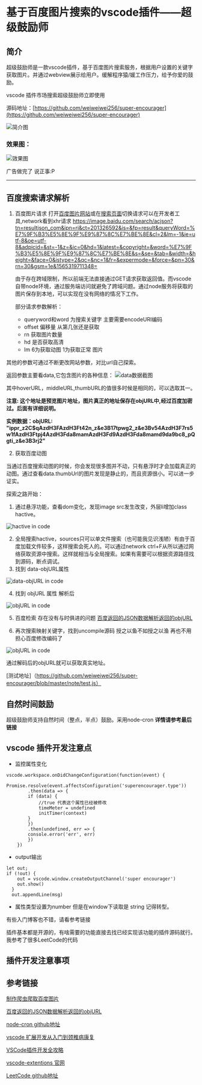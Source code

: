 # 基于百度图片搜索的vscode插件——超级鼓励师

## 简介

超级鼓励师是一款vscode插件，基于百度图片搜索服务，根据用户设置的关键字获取图片。并通过webview展示给用户。缓解程序猿/媛工作压力，给予你爱的鼓励。
    
vscode 插件市场搜索超级鼓励师立即使用

源码地址：[https://github.com/weiweiwei256/super-encourager](https://github.com/weiweiwei256/super-encourager)

![简介图](https://github.com/weiweiwei256/super-encourager/raw/master/blogs/images/introduce.jpeg)

### 效果图：

![效果图](https://github.com/weiweiwei256/super-encourager/raw/master/blogs/images/effect.jpeg)

广告做完了 说正事:P

<hr>

## 百度搜索请求解析
1. 百度图片请求
    打开[百度图片网站](https://image.baidu.com/)或在[搜索页面](https://image.baidu.com/search/index?ct=201326592&z=&tn=baiduimage&ipn=r&word=%E7%9F%B3%E5%8E%9F%E9%87%8C%E7%BE%8E&pn=0&istype=2&ie=utf-8&oe=utf-8&cl=2&lm=-1&st=-1&fr=&fmq=&ic=0&se=&sme=&width=&height=&face=0&hd=1&latest=0&copyright=0)切换请求可以在开发者工具,network看到xhr请求 
    https://image.baidu.com/search/acjson?tn=resultjson_com&ipn=rj&ct=201326592&is=&fp=result&queryWord=%E7%9F%B3%E5%8E%9F%E9%87%8C%E7%BE%8E&cl=2&lm=-1&ie=utf-8&oe=utf-8&adpicid=&st=-1&z=&ic=0&hd=1&latest=&copyright=&word=%E7%9F%B3%E5%8E%9F%E9%87%8C%E7%BE%8E&s=&se=&tab=&width=&height=&face=0&istype=2&qc=&nc=1&fr=&expermode=&force=&pn=30&rn=30&gsm=1e&1565319711348=
    
    由于存在跨域限制，所以前端无法直接通过GET请求获取返回值。而vscode自带node环境，通过服务端访问就避免了跨域问题。通过node服务将获取的图片保存到本地，可以实现在没有网络的情况下工作。

    部分请求参数解析：
    * queryword和word 为搜索关键字 主要需要encodeURI编码
    * offset 偏移量 从第几张还是获取
    * rn 获取图片数量
    * hd 是否获取高清
    * lm 6为获取动图  1为获取正常 图片

其他的参数可通过不断更改网站参数，对比url自己探索。

返回参数主要看data,它包含图片的各种信息：
![data数据截图](https://github.com/weiweiwei256/super-encourager/raw/master/blogs/images/response-data.png)

其中hoverURL，middleURL,thumbURL的值很多时候是相同的，可以选取其一。

<b>注意: 这个地址是预览图片地址，图片真正的地址保存在objURL中,经过百度加密过。后面有详细说明。

实例数据：objURL: "ippr_z2C$qAzdH3FAzdH3Ft42n_z&e3B17tpwg2_z&e3Bv54AzdH3F7rs5w1fAzdH3Ftpj4AzdH3Fda8mamAzdH3Fd9AzdH3Fda8mamd9da9bc8_pQgti_z&e3B3rj2"
</b>

2. 获取百度动图

当通过百度搜索动图的时候，你会发现很多图并不动，只有悬浮时才会加载真正的动图。通过查看data.thumbUrl的图片发现是静止的，而且资源很小。可以进一步证实。

探索之路开始：

1. 通过悬浮功能，查看dom变化，发现image src发生改变，外层li增加class hactive。

![hactive in code](https://github.com/weiweiwei256/super-encourager/raw/master/blogs/images/hactive.png)

2. 全局搜索hactive，sources只可以单文件搜索（也可能我见识浅陋）有由于百度加载文件较多，这样搜索会死人的。可以通过network ctrl+F从所以通过网络获取资源中搜索。这样就相当与全局搜索。如果有需要可以根据资源路径找到源码，断点调试。
3. 找到 data-objURL属性

![data-objURL in code](https://github.com/weiweiwei256/super-encourager/raw/master/blogs/images/data-objURL.png)

4. 找到 objURL 属性 解析后

![objURL in code](https://github.com/weiweiwei256/super-encourager/raw/master/blogs/images/objURL.png)

5. 百度检索  存在没有与时俱进的问题
[百度返回的JSON数据解析返回的objURL](https://blog.csdn.net/sinat_35045195/article/details/79205578)

6. 再次搜索映射关键字，找到uncompile源码  授之以鱼不如授之以渔 再也不用担心百度修改编码了

![objURL in code](https://github.com/weiweiwei256/super-encourager/raw/master/blogs/images/uncompile.png)

通过解码后的objURL就可以获取真实地址。

[测试地址]（https://github.com/weiweiwei256/super-encourager/blob/master/note/test.js）

## 自然时间鼓励
    
超级鼓励师支持自然时间（整点，半点）鼓励。采用node-cron <b>详情请参考最后链接</b>

## vscode 插件开发注意点
    
* 监控属性变化
```
vscode.workspace.onDidChangeConfiguration(function(event) {
    Promise.resolve(event.affectsConfiguration('superencourager.type'))
        .then(data => {
        if (data) {
            //true 代表这个属性已经被修改
            timeMeter = undefined
            initTimer(context)
        }
        })
        .then(undefined, err => {
        console.error('err', err)
        })
    })
```
* output输出
```
let out;
if (!out) {
    out = vscode.window.createOutputChannel('super encourager')
    out.show()
  }
  out.appendLine(msg)
```
* 属性类型设置为number 但是在window下读取是 string 记得转型。

有些入门博客也不错，请看参考链接

插件基本都是开源的，有啥需要的功能直接去找已经实现该功能的插件源码就行。我参考了很多LeetCode的代码


## 插件开发注意事项

## 参考链接

[制作爬虫爬取百度图片](https://blog.csdn.net/mingzhiqing/article/details/82778954)

[百度返回的JSON数据解析返回的objURL](https://blog.csdn.net/sinat_35045195/article/details/79205578)

[node-cron github地址](https://github.com/kelektiv/node-cron#readme)

[vscode 扩展开发从入门到颈椎病康复](https://zhuanlan.zhihu.com/p/43999448)

[VSCode插件开发全攻略](https://www.cnblogs.com/liuxianan/p/vscode-plugin-overview.html)

[vscode-extentions 官网](https://code.visualstudio.com/api/extension-guides/webview)

[LeetCode github地址](https://github.com/jdneo/vscode-leetcode)